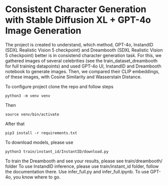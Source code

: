 # Consistent Character Generation with Stable Diffusion XL + GPT-4o Image Generation

The project is created to understand, which method, GPT-4o, InstandID (SDXL Realistic Vision 5 checkpoint) and Dreambooth (SDXL Realistic Vision 5 checkpoint) better is in consistend character generation task. For this, we gathered images of several celebrities (see the train_dataset_dreambooth for full training datapoints) and used GPT-4o UI, InstandID and Dreambooth notebook to generate images. Then, we compared their CLIP embeddings, of these images, with Cosine Similarity and Wasserstain Distance.

To configure project clone the repo and follow steps
``` 
python3 -m venv venv
```
Then
```
source venv/bin/activate
```
After that
```
pip3 install -r requirements.txt
```

To download models, please use

```
python3 train/instant_id/InstantID/download.py
```


To train the Dreambooth and see your results, please see train/dreambooth/ folder
To use InstandID inference, please use train/instant_id folder, follow the documentation there. Use infer_full.py and infer_full.ipynb.
To use GPT-4o, you know where to go.


